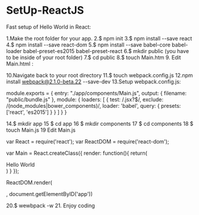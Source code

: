 # SetUp-ReactJS
Fast setup of Hello World in React:

1.Make the root folder for your app.
2.$ npm init
3.$ npm install --save react
4.$ npm install --save react-dom
5.$ npm install --save babel-core babel-loader babel-preset-es2015 babel-preset-react
6.$ mkdir public (you have to be inside of your root folder)
7.$ cd public
8.$ touch Main.htm
9. Edit Main.html :

<!DOCTYPE html>
<head>
  <meta charset="UTF-8">
</head>
<body>
  <div id="app"></div>
  <script src="bundle.js"></script>
</body>
</html>

10.Navigate back to your root directory
11.$ touch webpack.config.js
12.npm install webpack@2.1.0-beta.22 --save-dev
13.Setup webpack.config.js: 

module.exports = {
  entry: "./app/components/Main.js",
  output: {
    filename: "public/bundle.js"
  },
  module: {
    loaders: [
      {
        test: /\.jsx?$/,
        exclude: /(node_modules|bower_components)/,
        loader: 'babel',
        query: {
          presets: ['react', 'es2015']
        }
      }
    ]
  }
}

14.$ mkdir app
15 $ cd app
16 $ mkdir components
17 $ cd components
18 $ touch Main.js
19 Edit Main.js 

var React = require('react');
  var ReactDOM = require('react-dom');

  var Main = React.createClass({
    render: function(){
      return(
        <div>
          Hello World
        </div>
      )
    }
  });

  ReactDOM.render(<Main />, document.getElementByID('app'))
  
  
  20.$ wewbpack -w 
  21. Enjoy coding
